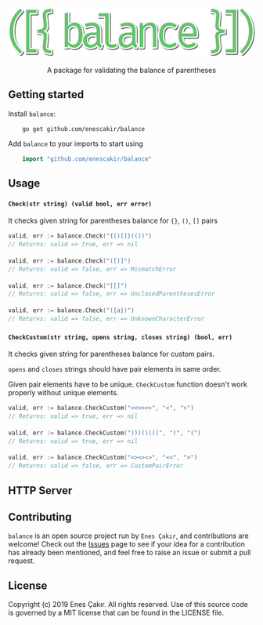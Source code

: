 <p align="center">
	<img width="560" height="100" src="https://github.com/EnesCakir/balance/blob/master/logo.png">
	<br> <br>
    A package for validating the balance of parentheses
</p>

## Getting started
Install `balance`:
```shell
    go get github.com/enescakir/balance
```

Add `balance` to your imports to start using
```go
    import "github.com/enescakir/balance"
```


## Usage

#### `Check(str string) (valid bool, err error)`
It checks given string for parentheses balance for `{}`, `()`, `[]` pairs

```go
valid, err := balance.Check("{()[]}(())")
// Returns: valid => true, err => nil

valid, err := balance.Check("([)]")
// Returns: valid => false, err => MismatchError

valid, err := balance.Check("[[]")
// Returns: valid => false, err => UnclosedParenthesesError

valid, err := balance.Check("({a})")
// Returns: valid => false, err => UnknownCharacterError
```

#### `CheckCustom(str string, opens string, closes string) (bool, err)`
It checks given string for parentheses balance for custom pairs.

`opens` and `closes` strings should have pair elements in same order.

Given pair elements have to be unique. `CheckCustom` function doesn't work properly without unique elements.

```go
valid, err := balance.CheckCustom("<<>><>", "<", ">")
// Returns: valid => true, err => nil

valid, err := balance.CheckCustom(")))()(((", ")", "(")
// Returns: valid => true, err => nil

valid, err := balance.CheckCustom("<><><>", "<<", ">")
// Returns: valid => false, err => CustomPairError
```

## HTTP Server

## Contributing

`balance` is an open source project run by `Enes Çakır`, and contributions are welcome! Check out the [Issues](https://github.com/enescakir/balance/issues) page to see if your idea for a contribution has already been mentioned, and feel free to raise an issue or submit a pull request.

## License
Copyright (c) 2019 Enes Çakır. All rights reserved. Use of this source code is
governed by a MIT license that can be found in the LICENSE file.
